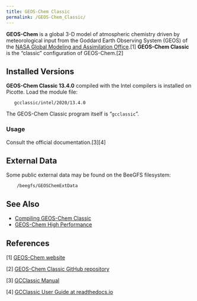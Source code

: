 ```yaml
---
title: GEOS-Chem Classic
permalink: /GEOS-Chem_Classic/
---
```


**GEOS-Chem** is a global 3-D model of atmospheric chemistry driven by
meteorological input from the Goddard Earth Observing System (GEOS) of
the [NASA Global Modeling and Assimilation Office](https://gmao.gsfc.nasa.gov/).[1] **GEOS-Chem Classic** is the
“classic” configuration of GEOS-Chem.[2]

Installed Versions
------------------

**GEOS-Chem Classic 13.4.0** compiled with the Intel compilers is
installed on Picotte. Load the module file:

`   gcclassic/intel/2020/13.4.0`

The GEOS-Chem Classic program itself is “`gcclassic`”.

### Usage

Consult the official documentation.[3][4]

External Data
-------------

Some public external data may be found on the BeeGFS filesystem:

`    /beegfs/GEOSChemExtData`

See Also
--------

-   [Compiling GEOS-Chem Classic](/Compiling_GEOS-Chem_Classic "wikilink")
-   [GEOS-Chem High Performance](/GEOS-Chem_High_Performance "wikilink")

References
----------

<references/>

[1] [GEOS-Chem website](https://geos-chem.seas.harvard.edu/)

[2] [GEOS-Chem Classic GitHub repository](https://github.com/geoschem/GCClassic)

[3] [GCClassic Manual](http://wiki.seas.harvard.edu/geos-chem/index.php/Getting_Started_with_GEOS-Chem)

[4] [GCClassic User Guide at readthedocs.io](https://geos-chem.readthedocs.io/en/latest/)